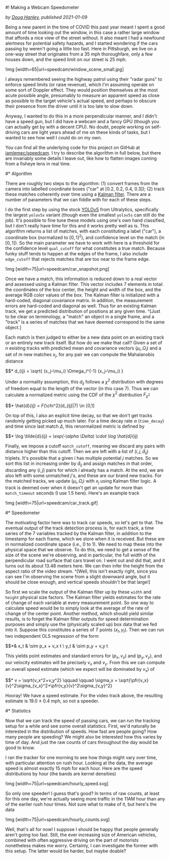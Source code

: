 #! Making a Webcam Speedometer

*by [Doug Hanley](/), published 2021-01-09*

Being a new parent in the time of COVID this past year meant I spent a good amount of time looking out the window, in this case a rather large window that affords a nice view of the street without. It also meant I had a newfound alertness for potential safety hazards, and I started wondering if the cars passing by weren't going a little too fast. Here in Pittsburgh, we live on a one-way street that originates from a 35 mph thoroughfare, only a few houses down, and the speed limit on our street is 25 mph.

!img [width=65|url=speedcam/window_scene_small.jpg]

I always remembered seeing the highway patrol using their "radar guns" to enforce speed limits (or raise revenue), which I'm assuming operate on some sort of Doppler effect. They would position themselves at the most acute possible angle, presumably to measure an apparent speed as close as possible to the target vehicle's actual speed, and perhaps to obscure their presence from the driver until it is too late to slow down.

Anyway, I wanted to do this in a more perpendicular manner, and I didn't have a speed gun, but I did have a webcam and a fancy GPU (though you can actually get by with a decent CPU). No doubt, people working on self-driving cars are light years ahead of me on these kinds of tasks, but I wanted to see how well I could do on my own.

You can find all the underlying code for this project on GitHub at [iamlemec/speedcam](https://github.com/iamlemec/speedcam). I try to describe the algorithm in full below, but there are invariably some details I leave out, like how to flatten images coming from a fisheye lens in real time.

#* Algorithm

There are roughly two steps to the algorithm: (1) convert frames from the camera into labelled coordinate boxes ("car" at [0.2, 0.2, 0.4, 0.3]); (2) track these matches coherently over time using a [Kalman filter](https://en.wikipedia.org/wiki/Kalman_filter). There are a number of parameters that we can fiddle with for each of these steps.

I do the first step by using the stock [YOLOv5](https://github.com/ultralytics/yolov5) from Ultralytics, specifically the largest `yolov5x` variant (though even the smallest `yolov5s` can still do the job). It's possible to fine tune these models using one's own hand classified, but I don't really have time for this and it works pretty well as is. This algorithm returns a list of matches, with each constituting a label ("car"), a coordinate box (normalized to $[0,1]^2$), and confidence level on the match (in $[0,1]$). So the main parameter we have to work with here is a threshold for the confidence level `qual_cutoff` for what constitutes a true match. Because funky stuff tends to happen at the edges of the frame, I also include `edge_cutoff` that rejects matches that are too near to the frame edge.

!img [width=75|url=speedcam/car_snapshot.png]

Once we have a match, this information is reduced down to a real vector and assessed using a Kalman filter. This vector includes 7 elements in total: the coordinates of the box center, the height and width of the box, and the average RGB color values of the box. The Kalman filter is initialized with a hard-coded, diagonal covariance matrix. In addition, the measurement errors are hard-coded and diagonal as well. Thus for an existing Kalman track, we get a predicted distribution of positions at any given time. ^[Just to be clear on terminology, a "match" an object in a single frame, and a "track" is a series of matches that we have deemed correspond to the same object.]

Each match is then judged to either be a new data point on an existing track or an entirely new track itself. But how do we make that call? Given a set of $n$ existing tracks with predicted mean and covariance vectors $(\mu_i, \Omega_i$) and a set of $m$ new matches $x_j$, for any pair we can compute the Mahalanobis distance

$$* d_{ij} = \sqrt{ (x_j-\mu_i) \Omega_i^{-1} (x_j-\mu_i) }

Under a normality assumption, this $d_{ij}$ follows a $\chi^2$ distribution with degrees of freedom equal to the length of the vector (in this case 7). Thus we can calculate a normalized metric using the CDF of the $\chi^2$ distribution $F_{\chi^2}$

$$* \hat{d}_{ij} = F_{\chi^2}(d_{ij}|7) \in [0,1]

On top of this, I also an explicit time decay, so that we don't get tracks randomly getting picked up much later. For a time decay rate $\alpha$ (`time_decay`) and time since last match $\Delta$, this renormalized metric is defined by

$$* \log \tilde{d}_{ij} = \exp(-\alpha \Delta) \cdot \log \hat{d}_{ij}

Finally, we impose a cutoff `match_cutoff`, meaning we discard any pairs with distance higher than this cutoff. Then we are left with a list of $(i,j,\tilde{d}_{ij})$ triplets. It's possible that a given $i$ has multiple potential $j$ matches. So we sort this list in increasing order by $\tilde{d}_{ij}$ and assign matches in that order, discarding any $(i,j)$ pairs for which $i$ already has a match. At the end, we are also left with some unmatched $j$'s, and these are our brand new tracks. For the matched tracks, we update $(\mu_i,\Omega_i)$ with $x_j$ using Kalman filter logic. A track is deemed over when it doesn't get an update for more than `match_timeout` seconds (I use 1.5 here). Here's an example track

!img [width=75|url=speedcam/car_track.gif]

#* Speedometer

The motivating factor here was to track car speeds, so let's get to that. The eventual output of the track detection process is, for each track, a time series of the 7 variables tracked by the Kalman filter, in addition to the timestamp for each frame, which we store when it is received. But these are in normalized coordinate space (i.e., 0 to 1). We need to map these into the physical space that we observe. To do this, we need to get a sense of the size of the scene we're observing, and in particular, the full width of the perpendicular road surface that cars travel on. I went out and did that, and it turns out its about 13.48 meters here. We can then infer the height from the aspect ratio of the video stream. ^[Well, this isn't exactly right, since you can see I'm observing the scene from a slight downward angle, but it should be close enough, and vertical speeds shouldn't be that large!]

So first we scale the output of the Kalman filter up by these `width` and `height` physical size factors. The Kalman filter yields estimates for the rate of change of each variable at every measurement point. So one way to calculate speed would be to simply look at the average of the rate of change of the center point. Another method, which should yield similar results, is to forget the Kalman filter outputs for speed determination purposes and simply use the (physically scaled up) box data that we fed into it. Suppose this constitutes a series of $T$ points $(x_t,y_t)$. Then we can run two independent OLS regression of the form

$$*&
x_t & \sim p_x + v_x t \\
y_t & \sim p_y + v_y t

This yields point estimates and standard errors for $(p_x,v_x)$ and $(p_y,v_y)$, and our velocity estimates will be precisely $v_x$ and $v_y$. From this we can compute an overall speed estimate (which we expect will be dominated by $v_x$) of

$$* v = \sqrt{v_x^2+v_y^2} \qquad \qquad \sigma_v = \sqrt{\pfr{v_x}{v}^2\sigma_{v_x}^2+\pfr{v_y}{v}^2\sigma_{v_y}^2}

Hooray! We have a speed estimate. For the video track above, the resulting estimate is 19.0 ± 0.4 mph, so not a speeder.

#* Statistics

Now that we can track the speed of passing cars, we can run the tracking setup for a while and see some overall statistics. First, we'd naturally be interested in the distribution of speeds. How fast are people going? How many people are speeding? We might also be interested how this varies by time of day. And just the raw counts of cars throughout the day would be good to know.

I ran the tracker for one morning to see how things might vary over time, with particular attention on rush hour. Looking at the data, the average speed is almost exactly 15 mph for each hour. Here are the speed distributions by hour (the bands are kernel densities)

!img [width=75|url=speedcam/hourly_speed.svg]

So only one speeder! I guess that's good? In terms of raw counts, at least for this one day, we're actually seeing more traffic in the 11AM hour than any of the earlier rush hour times. Not sure what to make of it, but here's the data

!img [width=75|url=speedcam/hourly_counts.svg]

Well, that's all for now! I suppose I should be happy that people generally aren't going too fast. Still, the ever increasing size of American vehicles, combined with often aggressive driving on the part of motorists nonetheless makes me worry. Certainly, I can investigate the former with this setup. The latter would be harder, but maybe doable?
